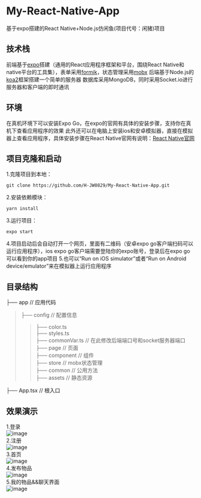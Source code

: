 # My-React-Native-App
基于expo搭建的React Native+Node.js仿闲鱼(项目代号：闲猪)项目

## 技术栈
前端基于[expo](https://docs.expo.io/)搭建（通用的React应用程序框架和平台，围绕React Native和native平台的工具集），表单采用[formik](https://formik.org/)，状态管理采用[mobx](https://cn.mobx.js.org/)
后端基于Node.js的[koa2](https://koa.bootcss.com/)框架搭建一个简单的服务器
数据库采用MongoDB，同时采用Socket.io进行服务器和客户端的即时通讯

## 环境
在真机环境下可以安装Expo Go，在expo的官网有具体的安装步骤，支持你在真机下查看应用程序的效果
此外还可以在电脑上安装ios和安卓模拟器，直接在模拟器上查看应用程序，具体安装步骤在React Native官网有说明：[React Native官网](https://www.react-native.cn/docs/environment-setup)

## 项目克隆和启动
1.克隆项目到本地：
```
git clone https://github.com/H-JW0829/My-React-Native-App.git
```
2.安装依赖模块：
```
yarn install
```
3.运行项目：
```
expo start
```
4.项目启动后会自动打开一个网页，里面有二维码（安卓expo go客户端扫码可以运行应用程序），ios expo go客户端需要登陆你的expo账号，登录后在expo go可以看到你的app项目
5.也可以“Run on iOS simulator”或者“Run on Android device/emulator”来在模拟器上运行应用程序

## 目录结构
├── app                         // 应用代码  
>├── config                  // 配置信息  
>>├── color.ts  
>>├── styles.ts   
>>├── commonVar.ts          // 在此修改后端端口号和socket服务器端口   
>├── page                    // 页面  
>├── component               // 组件  
>├── store                   // mobx状态管理   
>├── common                  // 公用方法  
>├── assets                  // 静态资源  

├── App.tsx                     // 根入口  

## 效果演示
1.登录  
![image](https://github.com/H-JW0829/My-React-Native-App/blob/master/assets/login.png)    
2.注册  
![image](https://github.com/H-JW0829/My-React-Native-App/blob/master/assets/register.png)  
3.首页  
![image](https://github.com/H-JW0829/My-React-Native-App/blob/master/assets/gif/1.gif)  
4.发布物品  
![image](https://github.com/H-JW0829/My-React-Native-App/blob/master/assets/gif/2.gif)  
5.我的物品&&聊天界面  
![image](https://github.com/H-JW0829/My-React-Native-App/blob/master/assets/gif/3.gif)  



